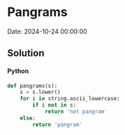 # Pangrams

Date: 2024-10-24 00:00:00

## Solution

#### Python
```python
def pangrams(s):
    s = s.lower()
    for i in string.ascii_lowercase:
        if i not in s:
            return 'not pangram'
    else:
        return 'pangram'
 ```
